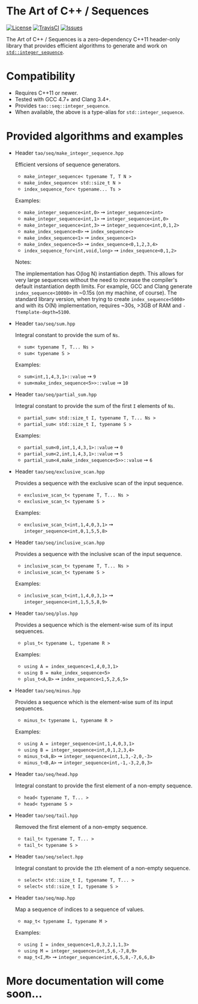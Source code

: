 # The Art of C++ / Sequences

[![License](https://img.shields.io/github/license/taocpp/sequences.svg)](#license)
[![TravisCI](https://travis-ci.org/taocpp/sequences.svg)](https://travis-ci.org/taocpp/sequences)
[![Issues](https://img.shields.io/github/issues/taocpp/sequences.svg)](https://github.com/taocpp/sequences/issues)

The Art of C++ / Sequences is a zero-dependency C++11 header-only library that provides efficient algorithms to generate and work on [`std::integer_sequence`](http://en.cppreference.com/w/cpp/utility/integer_sequence).

# Compatibility

* Requires C++11 or newer.
* Tested with GCC 4.7+ and Clang 3.4+.
* Provides `tao::seq::integer_sequence`.
* When available, the above is a type-alias for `std::integer_sequence`.

# Provided algorithms and examples

* Header `tao/seq/make_integer_sequence.hpp`

  Efficient versions of sequence generators.

  * `make_integer_sequence< typename T, T N >`
  * `make_index_sequence< std::size_t N >`
  * `index_sequence_for< typename... Ts >`

  Examples:

  * `make_integer_sequence<int,0>` ➙ `integer_sequence<int>`
  * `make_integer_sequence<int,1>` ➙ `integer_sequence<int,0>`
  * `make_integer_sequence<int,3>` ➙ `integer_sequence<int,0,1,2>`
  * `make_index_sequence<0>` ➙ `index_sequence<>`
  * `make_index_sequence<1>` ➙ `index_sequence<1>`
  * `make_index_sequence<5>` ➙ `index_sequence<0,1,2,3,4>`
  * `index_sequence_for<int,void,long>` ➙ `index_sequence<0,1,2>`

  Notes:

  The implementation has O(log N) instantiation depth. This allows for very large sequences without the need to increase the compiler's default instantiation depth limits. For example, GCC and Clang generate `index_sequence<10000>` in ~0.15s (on my machine, of course). The standard library version, when trying to create `index_sequence<5000>` and with its O(N) implementation, requires ~30s, >3GB of RAM and `-ftemplate-depth=5100`.

* Header `tao/seq/sum.hpp`

  Integral constant to provide the sum of `Ns`.

  * `sum< typename T, T... Ns >`
  * `sum< typename S >`

  Examples:

  * `sum<int,1,4,3,1>::value` ➙ `9`
  * `sum<make_index_sequence<5>>::value` ➙ `10`

* Header `tao/seq/partial_sum.hpp`

  Integral constant to provide the sum of the first `I` elements of `Ns`.

  * `partial_sum< std::size_t I, typename T, T... Ns >`
  * `partial_sum< std::size_t I, typename S >`

  Examples:

  * `partial_sum<0,int,1,4,3,1>::value` ➙ `0`
  * `partial_sum<2,int,1,4,3,1>::value` ➙ `5`
  * `partial_sum<4,make_index_sequence<5>>::value` ➙ `6`

* Header `tao/seq/exclusive_scan.hpp`

  Provides a sequence with the exclusive scan of the input sequence.

  * `exclusive_scan_t< typename T, T... Ns >`
  * `exclusive_scan_t< typename S >`

  Examples:

  * `exclusive_scan_t<int,1,4,0,3,1>` ➙ `integer_sequence<int,0,1,5,5,8>`

* Header `tao/seq/inclusive_scan.hpp`

  Provides a sequence with the inclusive scan of the input sequence.

  * `inclusive_scan_t< typename T, T... Ns >`
  * `inclusive_scan_t< typename S >`

  Examples:

  * `inclusive_scan_t<int,1,4,0,3,1>` ➙ `integer_sequence<int,1,5,5,8,9>`

* Header `tao/seq/plus.hpp`

  Provides a sequence which is the element-wise sum of its input sequences.

  * `plus_t< typename L, typename R >`

  Examples:

  * `using A = index_sequence<1,4,0,3,1>`
  * `using B = make_index_sequence<5>`
  * `plus_t<A,B>` ➙ `index_sequence<1,5,2,6,5>`

* Header `tao/seq/minus.hpp`

  Provides a sequence which is the element-wise sum of its input sequences.

  * `minus_t< typename L, typename R >`

  Examples:

  * `using A = integer_sequence<int,1,4,0,3,1>`
  * `using B = integer_sequence<int,0,1,2,3,4>`
  * `minus_t<A,B>` ➙ `integer_sequence<int,1,3,-2,0,-3>`
  * `minus_t<B,A>` ➙ `integer_sequence<int,-1,-3,2,0,3>`

* Header `tao/seq/head.hpp`

  Integral constant to provide the first element of a non-empty sequence.

  * `head< typename T, T... >`
  * `head< typename S >`

* Header `tao/seq/tail.hpp`

  Removed the first element of a non-empty sequence.

  * `tail_t< typename T, T... >`
  * `tail_t< typename S >`


* Header `tao/seq/select.hpp`

  Integral constant to provide the `I`th element of a non-empty sequence.

  * `select< std::size_t I, typename T, T... >`
  * `select< std::size_t I, typename S >`

* Header `tao/seq/map.hpp`

  Map a sequence of indices to a sequence of values.

  * `map_t< typename I, typename M >`

  Examples:

  * `using I = index_sequence<1,0,3,2,1,1,3>`
  * `using M = integer_sequence<int,5,6,-7,8,9>`
  * `map_t<I,M>` ➙ `integer_sequence<int,6,5,8,-7,6,6,8>`

# More documentation will come soon...
